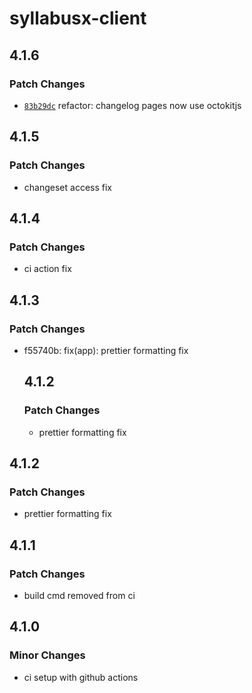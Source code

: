 # syllabusx-client

## 4.1.6

### Patch Changes

- [`83b29dc`](https://github.com/akshat-OwO/syllabusx-client/pull/82/commits/83b29dcc00ead068239785f93b3ecc7f6da3253b) refactor: changelog pages now use octokitjs

## 4.1.5

### Patch Changes

- changeset access fix

## 4.1.4

### Patch Changes

- ci action fix

## 4.1.3

### Patch Changes

- f55740b: fix(app): prettier formatting fix

  ## 4.1.2

  ### Patch Changes

  - prettier formatting fix

## 4.1.2

### Patch Changes

- prettier formatting fix

## 4.1.1

### Patch Changes

- build cmd removed from ci

## 4.1.0

### Minor Changes

- ci setup with github actions
